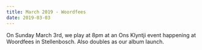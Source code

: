 ```yaml
---
title: March 2019 - Woordfees
date: 2019-03-03
---
```


On Sunday March 3rd, we play at 8pm at an Ons Klyntji event happening at Woordfees in Stellenbosch. Also doubles as our album launch.
